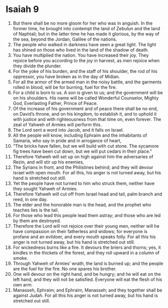 ﻿
# Isaiah 9
1. But there shall be no more gloom for her who was in anguish. In the former time, he brought into contempt the land of Zebulun and the land of Naphtali; but in the latter time he has made it glorious, by the way of the sea, beyond the Jordan, Galilee of the nations. 
2. The people who walked in darkness have seen a great light. The light has shined on those who lived in the land of the shadow of death. 
3. You have multiplied the nation. You have increased their joy. They rejoice before you according to the joy in harvest, as men rejoice when they divide the plunder. 
4. For the yoke of his burden, and the staff of his shoulder, the rod of his oppressor, you have broken as in the day of Midian. 
5. For all the armor of the armed man in the noisy battle, and the garments rolled in blood, will be for burning, fuel for the fire. 
6. For a child is born to us. A son is given to us; and the government will be on his shoulders. His name will be called Wonderful Counselor, Mighty God, Everlasting Father, Prince of Peace. 
7. Of the increase of his government and of peace there shall be no end, on David’s throne, and on his kingdom, to establish it, and to uphold it with justice and with righteousness from that time on, even forever. The zeal of Yahweh of Armies will perform this. 
8. The Lord sent a word into Jacob, and it falls on Israel. 
9. All the people will know, including Ephraim and the inhabitants of Samaria, who say in pride and in arrogance of heart, 
10. “The bricks have fallen, but we will build with cut stone. The sycamore fig trees have been cut down, but we will put cedars in their place.” 
11. Therefore Yahweh will set up on high against him the adversaries of Rezin, and will stir up his enemies, 
12. The Syrians in front, and the Philistines behind; and they will devour Israel with open mouth. For all this, his anger is not turned away, but his hand is stretched out still. 
13. Yet the people have not turned to him who struck them, neither have they sought Yahweh of Armies. 
14. Therefore Yahweh will cut off from Israel head and tail, palm branch and reed, in one day. 
15. The elder and the honorable man is the head, and the prophet who teaches lies is the tail. 
16. For those who lead this people lead them astray; and those who are led by them are destroyed. 
17. Therefore the Lord will not rejoice over their young men, neither will he have compassion on their fatherless and widows; for everyone is profane and an evildoer, and every mouth speaks folly. For all this his anger is not turned away, but his hand is stretched out still. 
18. For wickedness burns like a fire. It devours the briers and thorns; yes, it kindles in the thickets of the forest, and they roll upward in a column of smoke. 
19. Through Yahweh of Armies’ wrath, the land is burned up; and the people are the fuel for the fire. No one spares his brother. 
20. One will devour on the right hand, and be hungry; and he will eat on the left hand, and they will not be satisfied. Everyone will eat the flesh of his own arm: 
21. Manasseh, Ephraim; and Ephraim, Manasseh; and they together shall be against Judah. For all this his anger is not turned away, but his hand is stretched out still. 
